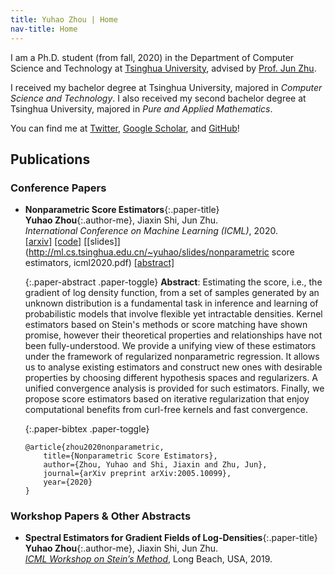 ```yaml
---
title: Yuhao Zhou | Home
nav-title: Home
---
```

I am a Ph.D. student (from fall, 2020) in the Department of Computer Science and Technology at [Tsinghua University](https://www.tsinghua.edu.cn/en/), advised by [Prof. Jun Zhu](http://ml.cs.tsinghua.edu.cn/~jun). 

I received my bachelor degree at Tsinghua University, majored in _Computer Science and Technology_. 
I also received my second bachelor degree at Tsinghua University, majored in _Pure and Applied Mathematics_.

You can find me at [Twitter](https://twitter.com/miskcoo), [Google Scholar](https://scholar.google.com/citations?user=GKLRbxoAAAAJ&hl=en), and [GitHub](http://github.com/miskcoo/)!

## Publications

### Conference Papers

* **Nonparametric Score Estimators**{:.paper-title}  
  **Yuhao Zhou**{:.author-me}, Jiaxin Shi, Jun Zhu.  
  _International Conference on Machine Learning (ICML)_, 2020.  
  [[arxiv]](https://arxiv.org/abs/2005.10099) 
  [[code]](https://github.com/miskcoo/kscore) 
  [[slides]](http://ml.cs.tsinghua.edu.cn/~yuhao/slides/nonparametric score estimators, icml2020.pdf)
  [[abstract]](javascript:void(0);)

  {:.paper-abstract .paper-toggle}
  **Abstract**: Estimating the score, i.e., the gradient of log density function, from a set of samples generated by an unknown distribution is a fundamental task in inference and learning of probabilistic models that involve flexible yet intractable densities. Kernel estimators based on Stein's methods or score matching have shown promise, however their theoretical properties and relationships have not been fully-understood. We provide a unifying view of these estimators under the framework of regularized nonparametric regression. It allows us to analyse existing estimators and construct new ones with desirable properties by choosing different hypothesis spaces and regularizers. A unified convergence analysis is provided for such estimators. Finally, we propose score estimators based on iterative regularization that enjoy computational benefits from curl-free kernels and fast convergence.

  {:.paper-bibtex .paper-toggle}
  ```plain
  @article{zhou2020nonparametric,
	  title={Nonparametric Score Estimators},
	  author={Zhou, Yuhao and Shi, Jiaxin and Zhu, Jun},
	  journal={arXiv preprint arXiv:2005.10099},
	  year={2020}
  }
  ```

### Workshop Papers & Other Abstracts

* **Spectral Estimators for Gradient Fields of Log-Densities**{:.paper-title}  
  **Yuhao Zhou**{:.author-me}, Jiaxin Shi, Jun Zhu.  
  _[ICML Workshop on Stein’s Method](https://steinworkshop.github.io/)_, Long Beach, USA, 2019.
